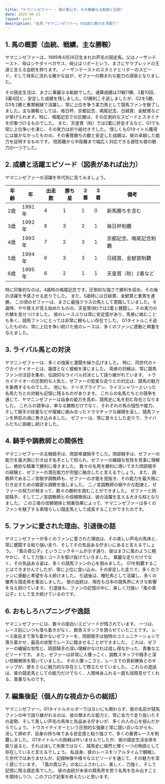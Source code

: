 ```yaml
---
title: "ヤマニンゼファー - 風の貴公子、その華麗なる軌跡と伝説"
date: 2025-06-21
layout: post
description: "名馬『ヤマニンゼファー』の伝説と魅力を深堀り"
---
```


## 1. 馬の概要（血統、戦績、主な勝鞍）

ヤマニンゼファーは、1989年4月26日生まれの芦毛の競走馬。父はノーザンテースト、母はシヤダイペガサス、母父はリボーという、まさにサラブレッドの王道と言える血統を誇ります。  ノーザンテーストのスタミナとリボーのスピード、そして母系に流れる確かな血が、ゼファーの類まれな能力の源泉となりました。

その競走生活は、まさに華麗なる軌跡でした。通算成績は31戦11勝、2着10回、3着4回と、安定した成績を残しました。G1勝利こそ逃しましたが、G2を5勝、G3を2勝と重賞戦線で活躍し、常に上位を争う実力馬として競馬ファンを魅了しました。主な勝鞍としては、毎日杯、京都記念、鳴尾記念、日経賞、金鯱賞などが挙げられます。特に、鳴尾記念での圧勝は、その圧倒的なスピードとスタミナを印象づけるものでした。  また、天皇賞（秋）では2着に好走するなど、G1でも常に上位争いを演じ、その実力は折り紙付きでした。  惜しくもG1タイトル獲得には届かなかったものの、その重賞勝ちの数と安定した成績は、彼の卓越した能力を証明するものです。  短距離から中距離まで幅広く対応できる適性も彼の魅力の一つでした。


## 2. 成績と活躍エピソード（図表があれば出力）

ヤマニンゼファーの活躍を年代別に見てみましょう。

| 年齢 | 年 | 出走数 | 勝ち星 | 2着 | 3着 | 備考 |
|---|---|---|---|---|---|---|
| 2歳 | 1991年 | 4 | 1 | 1 | 0 | 新馬勝ちを含む |
| 3歳 | 1992年 | 8 | 3 | 2 | 1 | 毎日杯制覇 |
| 4歳 | 1993年 | 7 | 2 | 3 | 1 | 京都記念、鳴尾記念制覇 |
| 5歳 | 1994年 | 6 | 3 | 3 | 1 | 日経賞、金鯱賞制覇 |
| 6歳 | 1995年 | 6 | 2 | 1 | 1 | 天皇賞（秋）2着など |


特に印象的なのは、4歳時の鳴尾記念です。圧倒的な強さで勝利を収め、その後の活躍を予感させる走りでした。  また、5歳時には日経賞、金鯱賞と重賞を連勝。  この頃のゼファーは、まさに最強クラスの馬として君臨していました。  6歳時、やや衰えが見え始めたものの、天皇賞(秋)では2着と健闘し、その実力の片鱗を見せつけました。  彼のレースぶりは常に安定感があり、馬券に絡むことも多く、競馬ファンにとっては非常に頼もしい存在でした。  G1タイトルこそ逃したものの、常に上位を争い続けた彼のレースは、多くのファンに感動と興奮を与えました。


## 3. ライバル馬との対決

ヤマニンゼファーは、多くの強豪と激闘を繰り広げました。  特に、同世代のトウカイテイオーとは、幾度となく接戦を演じました。  両者の対戦は、常に競馬ファンの注目を集め、伝説的なライバル対決として語り継がれています。  トウカイテイオーの圧倒的な人気と、ゼファーの堅実な走りとの対比は、競馬の魅力を象徴するものでした。  他にも、ナリタブライアン、ライスシャワーといった名馬たちとの対戦も記憶に残るものがあります。  これらの名馬たちとの競争を通じて、ヤマニンゼファーは自身の能力を高め、競馬史に名を刻む存在となりました。  これらの競争は、単なる勝敗だけでなく、それぞれの馬の個性や能力、そして騎手の技量などが複雑に絡み合ったドラマチックな展開を呈し、競馬ファンを熱狂の渦に巻き込みました。  ゼファーは、常に堂々とした走りで、ライバルたちに挑戦し続けました。


## 4. 騎手や調教師との関係性

ヤマニンゼファーの主戦騎手は、岡部幸雄騎手でした。岡部騎手は、ゼファーの能力を最大限に引き出す名手として知られ、ゼファーの繊細な気性を見事に理解し、絶妙な騎乗で勝利に導きました。  数々の名馬を勝利に導いてきた岡部騎手の経験と、ゼファーの潜在能力が完璧に融合したと言えるでしょう。  また、調教師である二ノ宮敬宇調教師も、ゼファーの才能を見抜き、その能力を最大限に引き出すための緻密な調教を施しました。  二ノ宮調教師の細やかな配慮と、ゼファーの努力が相まって、数々の勝利を掴むことができました。  ゼファーと岡部騎手、そして二ノ宮調教師との信頼関係は、彼の活躍を支える大きな柱となりました。  この三者の信頼関係と相乗効果によって、ヤマニンゼファーは多くのファンを魅了する素晴らしい競走馬として成長することができたのです。


## 5. ファンに愛された理由、引退後の話

ヤマニンゼファーが多くのファンに愛された理由は、その美しい芦毛の馬体と、常に健闘する粘り強い走り、そしてその気品ある佇まいにあると言えるでしょう。  「風の貴公子」というニックネームが示す通り、彼はまさに風のように軽やかに、そして力強くコースを駆け抜けていきました。  華麗な走りだけでなく、その気品ある姿は、多くの競馬ファンの心を掴みました。  G1を制覇することはできませんでしたが、常に上位に食い込み、その安定した走りで、多くのファンに感動と希望を与え続けました。  引退後は、種牡馬として活躍し、多くの優秀な競走馬を輩出しました。  彼の血統は、現在も日本の競馬界に大きな影響を与え続けています。  引退後も、ファンの記憶の中に、美しく力強い「風の貴公子」として生き続けているのです。


## 6. おもしろハプニングや逸話

ヤマニンゼファーには、数々の面白いエピソードが残されています。  一つは、レース前にいつも落ち着きがなく、厩舎スタッフを困らせていたことです。  レース直前まで落ち着かないゼファーを、岡部騎手は独特のコミュニケーションで落ち着かせ、最高の状態でレースに臨ませることができました。  これは、ゼファーの繊細な気性と、岡部騎手の深い理解がなければ成し得なかった、貴重なエピソードです。  また、ゼファーは非常に人懐っこく、調教スタッフや騎手と深い信頼関係を築いていました。  その人懐っこさと、レースでの真剣勝負とのギャップが、彼をさらに魅力的な存在として際立たせていました。  これらの逸話は、彼の競走馬としての能力だけでなく、人間味あふれる一面も垣間見せてくれる、貴重なものです。


## 7. 編集後記（個人的な視点からの総括）

ヤマニンゼファー。G1タイトルホルダーではないにも関わらず、彼の名前が競馬ファンの中で語り継がれるのは、彼の類まれな能力と、常に全力で走り抜いたその姿勢、そして美しい芦毛の馬体と気品ある佇まいが、多くの人の心を掴んだからでしょう。  トウカイテイオーという圧倒的な強豪と常に競い合いながらも、決して諦めず、自身の持ち味である安定感と粘り強さで、多くの重賞レースを制覇しました。  G1タイトルへの挑戦は叶いませんでしたが、彼の競走生活全体を振り返ると、それは決して失敗ではなく、競馬史に燦然と輝く一つの物語として存在していると言えるでしょう。  私自身、彼のレースをリアルタイムで観戦した世代ではありませんが、記録映像や様々なエピソードを通じて、その魅力を深く感じています。  「風の貴公子」の名にふさわしい、美しく、力強く、そして記憶に残る競走馬でした。  彼の血統が未来の競馬界を担う名馬を生み出すことを期待しつつ、このブログ記事を終えたいと思います。
